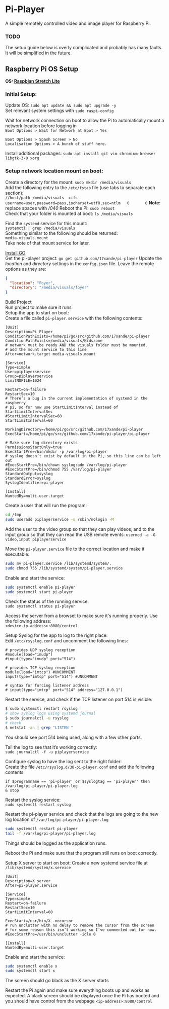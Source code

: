 # Pi-Player

A simple remotely controlled video and image player for Raspberry Pi.

### TODO
The setup guide below is overly complicated and probably has many faults. It will be simplified in the future.

## Raspberry Pi OS Setup
**OS: [Raspbian Stretch Lite](https://www.raspberrypi.org/downloads/raspbian/)**

### Initial Setup:
Update OS: `sudo apt update && sudo apt upgrade -y`  
Set relevant system settings with `sudo raspi-config`

Wait for network connection on boot to allow the Pi to automatically mount a network location before logging in  
`Boot Options > Wait for Network at Boot > Yes`

`Boot Options > Spash Screen > No`  
`Localisation Options > A bunch of stuff here.`

Install additional packages:
`sudo apt install git vim chromium-browser libgtk-3-0 xorg`

### Setup network location mount on boot:
Create a directory for the mount:
`sudo mkdir /media/visuals`  
Add the following entry to the `/etc/fstab` file (use tabs to separate each section):  
`//host/path /media/visuals  cifs    username=user,password=pass,iocharset=utf8,sec=ntlm   0       0`
**Note:** replace spaces with */040*
Reboot the Pi: `sudo reboot`  
Check that your folder is mounted at boot: `ls /media/visuals`

Find the `systemd` service for this mount:  
`systemctl | grep /media/visuals`  
Something similar to the following should be returned:  
`media-visuals.mount`  
Take note of that mount service for later.

[Install GO](https://golang.org/doc/install)  
Get the pi-player project: `go get github.com/17xande/pi-player`
Update the *location* and *directory* settings in the `config.json` file. Leave the remote options as they are:

```json
{
  "location": "Foyer",
  "directory": "/media/visuals/foyer"
}
```

Build Project  
Run project to make sure it runs  
Setup the app to start on boot:  
Create a file called `pi-player.service` with the following contents:  
```
[Unit]
Description=Pi Player
ConditionPathExists=/home/pi/go/src/github.com/17xande/pi-player
ConditionPathExists=/media/visuals/Kidszone
# network must be ready AND the visuals folder must be mounted.
# add the mount service to this line
After=network.target media-visuals.mount

[Service]
Type=simple
User=piplayerservice
Group=piplayerservice
LimitNOFILE=1024

Restart=on-failure
RestartSec=10
# There’s a bug in the current implementation of systemd in the raspberry 
# pi, so for now use StartLimitInterval instead of StartLimitIntervalSec
#StartLimitIntervalSec=60
StartLimitInterval=60

WorkingDirectory=/home/pi/go/src/github.com/17xande/pi-player
ExecStart=/home/pi/go/src/github.com/17xande/pi-player/pi-player

# Make sure log directory exists
PermissionsStartOnly=true
ExecStartPre=/bin/mkdir -p /var/log/pi-player
# syslog doesn’t exist by default in the Pi, so this line can be left out
#ExecStartPre=/bin/chown syslog:adm /var/log/pi-player
#ExecStartPre=/bin/chmod 755 /var/log/pi-player
StandardOutput=syslog
StandardError=syslog
SyslogIdentifier=pi-player

[Install]
WantedBy=multi-user.target
```

Create a user that will run the program:
```bash
cd /tmp
sudo useradd piplayerservice -s /sbin/nologin -M
```

Add the user to the video group so that they can play videos, and to the input group so that they can read the USB remote events:
`usermod -a -G video,input piplayerservice`

Move the `pi-player.service` file to the correct location and make it executable:
```bash
sudo mv pi-player.service /lib/systemd/system/.
sudo chmod 755 /lib/systemd/system/pi-player.service
```

Enable and start the service:
```bash
sudo systemctl enable pi-player
sudo systemctl start pi-player
```

Check the status of the running service:  
`sudo systemctl status pi-player`

Access the server from a browset to make sure it's running properly. Use the following address:  
`<device-ip-address>:8080/control`

Setup Syslog for the app to log to the right place:  
Edit `/etc/rsyslog.conf` and uncomment the following lines:  
```
# provides UDP syslog reception
#module(load="imudp")
#input(type="imudp" port="514")

# provides TCP syslog reception
module(load="imtcp") #UNCOMMENT
input(type="imtcp" port="514") #UNCOMMENT

# syntax for forcing listener address
# input(type="imtcp" port="514" address="127.0.0.1")

```

Restart the service, and check if the TCP listener on port 514 is visible:  
```bash
$ sudo systemctl restart rsyslog
# show syslog logs using systemd journal
$ sudo journalctl -u rsyslog
# check 
$ netstat -an | grep "LISTEN "
```
You should see port 514 being used, along with a few other ports.

Tail the log to see that it’s working correctly:  
`sudo journalctl -f -u piplayerservice`

Configure syslog to have the log sent to the right folder:  
Create the file `/etc/rsyslog.d/30-pi-player.conf` and add the following contents:
```
if $programname == 'pi-player' or $syslogtag == 'pi-player' then /var/log/pi-player/pi-player.log
& stop
```

Restart the syslog service:  
`sudo systemctl restart syslog`

Restart the pi-player service and check that the logs are going to the new log location of `/var/log/pi-player/pi-player.log`
```bash
sudo systemctl restart pi-player
tail -f /var/log/pi-player/pi-player.log
```

Things should be logged as the application runs.

Reboot the Pi and make sure that the program still runs on boot correctly.

Setup X server to start on boot:
Create a new systemd service file at `/lib/systemd/system/x.service`
```
[Unit]
Description=X server
After=pi-player.service

[Service]
Type=simple
Restart=on-failure
RestartSec=10
StartLimitInterval=60

ExecStart=/usr/bin/X -nocursor
# run unclutter with no delay to remove the cursor from the screen
# for some reason this isn’t working so I’ve commented out for now.
#ExecStartPre=/usr/bin/unclutter -idle 0

[Install]
WantedBy=multi-user.target
```

Enable and start the service:
```bash
sudo systemctl enable x
sudo systemctl start x
```

The screen should go black as the X server starts

Restart the Pi again and make sure everything boots up and works as expected. A black screen should be displayed once the Pi has booted and you should have control from the webpage `<ip-address>:8080/control`

